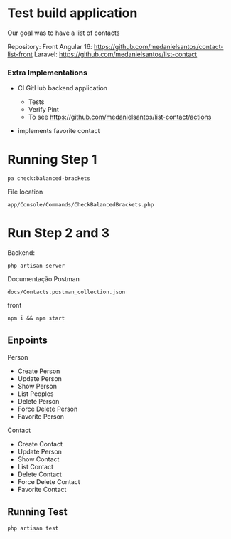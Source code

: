 # Test build application
Our goal was to have a list of contacts


Repository:
Front Angular 16: https://github.com/medanielsantos/contact-list-front
Laravel: https://github.com/medanielsantos/list-contact

### Extra Implementations

 - CI GitHub backend application
	 - Tests
	 - Verify Pint
	 - To see https://github.com/medanielsantos/list-contact/actions
	 
	 
 - implements favorite contact

# Running Step 1

    pa check:balanced-brackets    

File location

    app/Console/Commands/CheckBalancedBrackets.php

# Run Step 2 and 3

Backend:

    php artisan server

Documentação Postman

    docs/Contacts.postman_collection.json

front

    npm i && npm start

## Enpoints

Person

 - Create Person
 - Update Person
 - Show Person
 - List Peoples
 - Delete Person
 - Force Delete Person
 - Favorite Person

Contact

 - Create Contact
 - Update Person
 - Show Contact
 - List Contact
 - Delete Contact
 - Force Delete Contact
 - Favorite Contact 


## Running Test

    php artisan test




